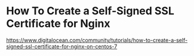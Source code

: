 # How To Create a Self-Signed SSL Certificate for Nginx 
https://www.digitalocean.com/community/tutorials/how-to-create-a-self-signed-ssl-certificate-for-nginx-on-centos-7